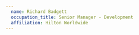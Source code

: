 ```yaml
---
  name: Richard Badgett
  occupation_title: Senior Manager - Development
  affiliation: Hilton Worldwide
---
```

